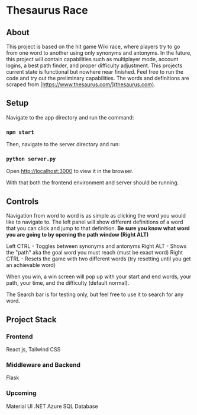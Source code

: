 # Thesaurus Race

## About

This project is based on the hit game Wiki race, where players try to go from one word to another using only synonyms and antonyms. 
In the future, this project will contain capabilities such as multiplayer mode, account logins, a best path finder, and proper difficulty adjustment.
This projects current state is functional but nowhere near finished. Feel free to run the code and try out the preliminary capabilities.
The words and definitions are scraped from [https://www.thesaurus.com/](thesaurus.com).

## Setup
Navigate to the app directory and run the command:
### `npm start` 

Then, navigate to the server directory and run:
### `python server.py`

Open [http://localhost:3000](http://localhost:3000) to view it in the browser.

With that both the frontend environment and server should be running.

## Controls
Navigation from word to word is as simple as clicking the word you would like to navigate to.
The left panel will show different definitions of a word that you can click and jump to that definition.
**Be sure you know what word you are going to by opening the path window (Right ALT)**

Left CTRL - Toggles between synonyms and antonyms
Right ALT - Shows the "path" aka the goal word you must reach (must be exact word)
Right CTRL - Resets the game with two different words (try resetting until you get an achievable word)

When you win, a win screen will pop up with your start and end words, your path, your time, and the difficulty (default normal).

The Search bar is for testing only, but feel free to use it to search for any word.

## Project Stack

### Frontend 
React js, Tailwind CSS

### Middleware and Backend
Flask

### Upcoming
Material UI
.NET
Azure SQL Database